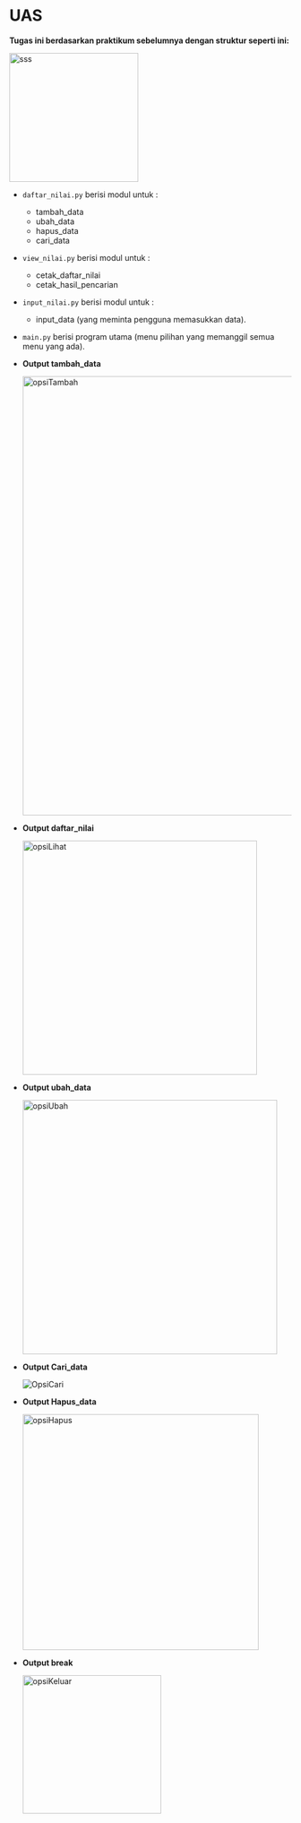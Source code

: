 # UAS


**Tugas ini berdasarkan praktikum sebelumnya dengan struktur seperti ini:**

 <img width="230" alt="sss" src="https://user-images.githubusercontent.com/56913656/71645291-b2bde880-2d08-11ea-9155-c9cb1370ee9d.png">
 
* ``daftar_nilai.py`` berisi modul untuk  :
    * tambah_data
    * ubah_data
    * hapus_data
    * cari_data 
* ``view_nilai.py`` berisi modul untuk : 
    * cetak_daftar_nilai 
    * cetak_hasil_pencarian
* ``input_nilai.py`` berisi modul untuk :
    * input_data (yang meminta pengguna memasukkan data).
* ``main.py`` berisi program utama (menu pilihan yang memanggil semua menu yang ada).
* **Output tambah_data**
  
   <img width="784" alt="opsiTambah" src="https://user-images.githubusercontent.com/56913656/71645566-d7b45a80-2d0c-11ea-95f4-64a19c61d4d1.png">

* **Output daftar_nilai**

  <img width="418" alt="opsiLihat" src="https://user-images.githubusercontent.com/56913656/71645584-164a1500-2d0d-11ea-99c9-51c4636c7cda.png">

* **Output ubah_data**

  <img width="454" alt="opsiUbah" src="https://user-images.githubusercontent.com/56913656/71645599-3ed20f00-2d0d-11ea-8649-fec892b0f382.png">

* **Output Cari_data**

  ![OpsiCari](https://user-images.githubusercontent.com/73052087/104216475-af595300-546c-11eb-9178-6a9013d13725.png)


* **Output Hapus_data**

  <img width="421" alt="opsiHapus" src="https://user-images.githubusercontent.com/56913656/71645628-8f496c80-2d0d-11ea-994e-9d5de3582049.png">

* **Output break**

  <img width="247" alt="opsiKeluar" src="https://user-images.githubusercontent.com/56913656/71645639-ae47fe80-2d0d-11ea-912a-38b9a71417a4.png">
